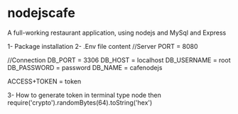 # nodejscafe
A full-working restaurant application, using nodejs and MySql and Express


1- Package installation
2- .Env file content
//Server
PORT = 8080

//Connection
DB_PORT = 3306
DB_HOST = localhost
DB_USERNAME = root
DB_PASSWORD = password
DB_NAME = cafenodejs

ACCESS+TOKEN = token

3- How to generate token
in terminal type node
then
require('crypto').randomBytes(64).toString('hex')
